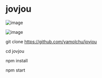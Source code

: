 # jovjou


![image](https://github.com/yamolchu/avantisfi/assets/141289130/c6dac3c2-a8ad-4ddb-9473-811319cf19ad)

![image](https://github.com/yamolchu/avantisfi/assets/141289130/80765a6f-574a-4c73-8506-0b04977f166d)

git clone https://github.com/yamolchu/jovjou

cd jovjou

npm install

npm start
